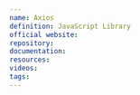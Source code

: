 ```yaml
---
name: Axios
definition: JavaScript Library
official website:
repository:
documentation:
resources:
videos: 
tags:
---
```

